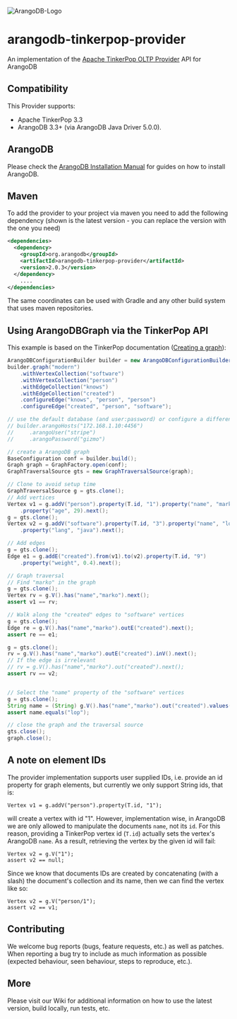 ![ArangoDB-Logo](https://docs.arangodb.com/assets/arangodb_logo_2016_inverted.png)

# arangodb-tinkerpop-provider

An implementation of the [Apache TinkerPop OLTP Provider](https://tinkerpop.apache.org/docs/3.3.3/dev/provider/#_provider_documentation) API for ArangoDB

## Compatibility

This Provider supports:
* Apache TinkerPop 3.3
* ArangoDB 3.3+ (via ArangoDB Java Driver 5.0.0).

## ArangoDB

Please check the 
[ArangoDB Installation Manual](https://docs.arangodb.com/latest/Manual/Deployment/) for guides on how to install ArangoDB.

## Maven

To add the provider to your project via maven you need to add the following dependency (shown is the latest version - you can replace the version with the one you need)

```XML
<dependencies>
  <dependency>
    <groupId>org.arangodb</groupId>
    <artifactId>arangodb-tinkerpop-provider</artifactId>
    <version>2.0.3</version>
  </dependency>
    ....
</dependencies>
```

The same coordinates can be used with Gradle and any other build system that uses maven repositories. 


## Using ArangoDBGraph via the TinkerPop API
This example is based on the TinkerPop documentation ([Creating a graph](http://tinkerpop.apache.org/docs/3.3.3/tutorials/getting-started/#_creating_a_graph)):

```java
ArangoDBConfigurationBuilder builder = new ArangoDBConfigurationBuilder();
builder.graph("modern")
    .withVertexCollection("software")
    .withVertexCollection("person")
    .withEdgeCollection("knows")
    .withEdgeCollection("created")
    .configureEdge("knows", "person", "person")
    .configureEdge("created", "person", "software");

// use the default database (and user:password) or configure a different database
// builder.arangoHosts("172.168.1.10:4456")
//     .arangoUser("stripe")
//     .arangoPassword("gizmo")

// create a ArangoDB graph
BaseConfiguration conf = builder.build();
Graph graph = GraphFactory.open(conf);
GraphTraversalSource gts = new GraphTraversalSource(graph);

// Clone to avoid setup time
GraphTraversalSource g = gts.clone();
// Add vertices
Vertex v1 = g.addV("person").property(T.id, "1").property("name", "marko")
    .property("age", 29).next();
g = gts.clone();
Vertex v2 = g.addV("software").property(T.id, "3").property("name", "lop")
    .property("lang", "java").next();

// Add edges
g = gts.clone();
Edge e1 = g.addE("created").from(v1).to(v2).property(T.id, "9")
    .property("weight", 0.4).next();

// Graph traversal 
// Find "marko" in the graph
g = gts.clone();
Vertex rv = g.V().has("name","marko").next();
assert v1 == rv;

// Walk along the "created" edges to "software" vertices
g = gts.clone();
Edge re = g.V().has("name","marko").outE("created").next();
assert re == e1;

g = gts.clone();
rv = g.V().has("name","marko").outE("created").inV().next();
// If the edge is irrelevant
// rv = g.V().has("name","marko").out("created").next();
assert rv == v2;


// Select the "name" property of the "software" vertices
g = gts.clone();
String name = (String) g.V().has("name","marko").out("created").values("name").next();
assert name.equals("lop");

// close the graph and the traversal source
gts.close();
graph.close();
```

## A note on element IDs

The provider implementation supports user supplied IDs, i.e. provide an id property for graph
elements, but currently we only support String ids, that is:

```
Vertex v1 = g.addV("person").property(T.id, "1");
```


will create a vertex with id "1". However, implementation wise, in ArangoDB we are only allowed to manipulate the documents `name`, not its `id`. For this reason, providing a TinkerPop vertex id (`T.id`) actually sets the vertex's ArangoDB `name`. As a result, retrieving the vertex by the given id will fail:

```
Vertex v2 = g.V("1");
assert v2 == null;
```

Since we know that documents IDs are created by concatenating (with a slash) the document's collection and its name, then we can find the vertex like so:

```
Vertex v2 = g.V("person/1");
assert v2 == v1;
```

## Contributing

We welcome bug reports (bugs, feature requests, etc.) as well as patches. When reporting a bug try to include as much information as possible (expected behaviour, seen behaviour, steps to reproduce, etc.). 


## More

Please visit our Wiki for additional information on how to use the latest version, build locally, run tests, etc.
